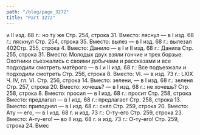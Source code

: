 ```yaml
---
path: "/blog/page_3272"
title: "Part 3272"
---
```


и II изд. 68 г.: но ту же
Стр. 254, строка 31.
Вместо: ляснул — в I изд. 68 г.: ляскнул
Стр. 254, строка 35.
Вместо: вылез — в I изд. 68 г.: вылезал
402Стр. 255, строка 4.
Вместо: Данило — в I и II изд. 68 г.: Данила
Стр. 255, строка 31.
Вместо: Молодых двух взяли гончие и трех борзые. Охотники съезжались с своими добычами и рассказами и все подходили смотреть матёрого — в I и II изд. 68 г.: Все подъезжали и подходили смотреть
Стр. 256, строка 8.
Вместо: VI. — в изд. 73 г.: LXIX
Ч. IV, гл. VI.
Стр. 256, строка 14.
Вместо: зелени, — в I изд. 68 г.: зеленя
Стр. 257, строка 20.
Вместо: хочешь? — в I изд. 68 г.: не хочешь?
Стр. 258, строка 8.
Вместо: просил — в I изд. 68 г.: просит
Стр. 258, строка
Вместо: предлагал — в I изд. 68 г.: предлагает
Стр. 258, строка 13.
Вместо: приподнял — в I изд. 68 г.: снял
Стр. 259, строка 20.
Вместо: Ату — его, — в I изд. 68 г. и изд. 73 г.: О-ту-его
Стр. 259, строка 23.
Вместо: А-ту-его! — во II изд. 68 г. и изд. 73 г.: О-ту-его!
Стр. 259, строка 24.
Вмес
